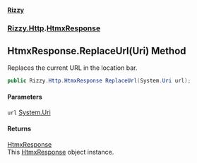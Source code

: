 #### [Rizzy](index.md 'index')
### [Rizzy.Http](Rizzy.Http.md 'Rizzy.Http').[HtmxResponse](Rizzy.Http.HtmxResponse.md 'Rizzy.Http.HtmxResponse')

## HtmxResponse.ReplaceUrl(Uri) Method

Replaces the current URL in the location bar.

```csharp
public Rizzy.Http.HtmxResponse ReplaceUrl(System.Uri url);
```
#### Parameters

<a name='Rizzy.Http.HtmxResponse.ReplaceUrl(System.Uri).url'></a>

`url` [System.Uri](https://docs.microsoft.com/en-us/dotnet/api/System.Uri 'System.Uri')

#### Returns
[HtmxResponse](Rizzy.Http.HtmxResponse.md 'Rizzy.Http.HtmxResponse')  
This [HtmxResponse](Rizzy.Http.HtmxResponse.md 'Rizzy.Http.HtmxResponse') object instance.